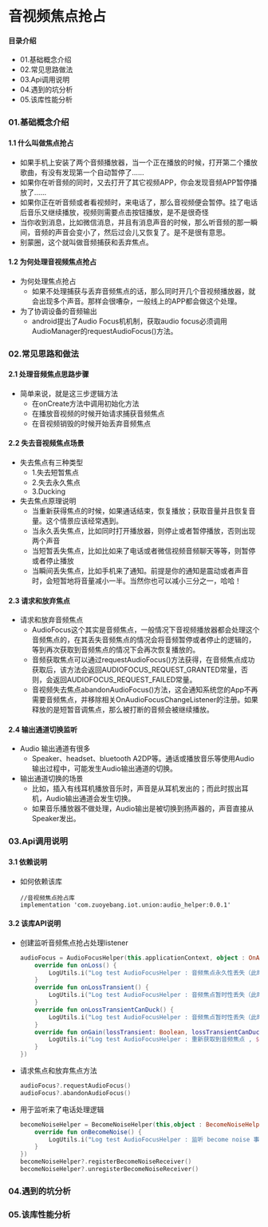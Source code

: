 # 音视频焦点抢占
#### 目录介绍
- 01.基础概念介绍
- 02.常见思路做法
- 03.Api调用说明
- 04.遇到的坑分析
- 05.该库性能分析



### 01.基础概念介绍
#### 1.1 什么叫做焦点抢占
- 如果手机上安装了两个音频播放器，当一个正在播放的时候，打开第二个播放歌曲，有没有发现第一个自动暂停了……
- 如果你在听音频的同时，又去打开了其它视频APP，你会发现音频APP暂停播放了……
- 如果你正在听音频或者看视频时，来电话了，那么音视频便会暂停。挂了电话后音乐又继续播放，视频则需要点击按钮播放，是不是很奇怪
- 当你收到消息，比如微信消息，并且有消息声音的时候，那么听音频的那一瞬间，音频的声音会变小了，然后过会儿又恢复了。是不是很有意思。
- 别蒙圈，这个就叫做音频捕获和丢弃焦点。



#### 1.2 为何处理音视频焦点抢占
- 为何处理焦点抢占
    - 如果不处理捕获与丢弃音频焦点的话，那么同时开几个音视频播放器，就会出现多个声音。那样会很嘈杂，一般线上的APP都会做这个处理。
- 为了协调设备的音频输出
    - android提出了Audio Focus机机制，获取audio focus必须调用AudioManager的requestAudioFocus()方法。



### 02.常见思路和做法
#### 2.1 处理音频焦点思路步骤
- 简单来说，就是这三步逻辑方法
    - 在onCreate方法中调用初始化方法
    - 在播放音视频的时候开始请求捕获音频焦点
    - 在音视频销毁的时候开始丢弃音频焦点


#### 2.2 失去音视频焦点场景
- 失去焦点有三种类型
    - 1.失去短暂焦点
    - 2.失去永久焦点
    - 3.Ducking
- 失去焦点原理说明
    - 当重新获得焦点的时候，如果通话结束，恢复播放；获取音量并且恢复音量。这个情景应该经常遇到。
    - 当永久丢失焦点，比如同时打开播放器，则停止或者暂停播放，否则出现两个声音
    - 当短暂丢失焦点，比如比如来了电话或者微信视频音频聊天等等，则暂停或者停止播放
    - 当瞬间丢失焦点，比如手机来了通知。前提是你的通知是震动或者声音时，会短暂地将音量减小一半。当然你也可以减小三分之一，哈哈！


#### 2.3 请求和放弃焦点
- 请求和放弃音频焦点
    - AudioFocus这个其实是音频焦点，一般情况下音视频播放器都会处理这个音频焦点的，在其丢失音频焦点的情况会将音频暂停或者停止的逻辑的，等到再次获取到音频焦点的情况下会再次恢复播放的。
    - 音频获取焦点可以通过requestAudioFocus()方法获得，在音频焦点成功获取后，该方法会返回AUDIOFOCUS_REQUEST_GRANTED常量，否则，会返回AUDIOFOCUS_REQUEST_FAILED常量。
    - 音视频失去焦点abandonAudioFocus()方法，这会通知系统您的App不再需要音频焦点，并移除相关OnAudioFocusChangeListener的注册。如果释放的是短暂音调焦点，那么被打断的音频会被继续播放。


#### 2.4 输出通道切换监听
- Audio 输出通道有很多
    - Speaker、headset、bluetooth A2DP等。通话或播放音乐等使用Audio输出过程中，可能发生Audio输出通道的切换。
- 输出通道切换的场景
    - 比如，插入有线耳机播放音乐时，声音是从耳机发出的；而此时拔出耳机，Audio输出通道会发生切换。
    - 如果音乐播放器不做处理，Audio输出是被切换到扬声器的，声音直接从Speaker发出。



### 03.Api调用说明
#### 3.1 依赖说明
- 如何依赖该库
    ```
    //音视频焦点抢占库
    implementation 'com.zuoyebang.iot.union:audio_helper:0.0.1'
    ```

#### 3.2 该库API说明
- 创建监听音频焦点抢占处理listener
    ``` kotlin
    audioFocus = AudioFocusHelper(this.applicationContext, object : OnAudioFocusChangeListener {
        override fun onLoss() {
            LogUtils.i("Log test AudioFocusHelper : 音频焦点永久性丢失（此时应暂停播放）")
        }
        override fun onLossTransient() {
            LogUtils.i("Log test AudioFocusHelper : 音频焦点暂时性丢失（此时应暂停播放）")
        }
        override fun onLossTransientCanDuck() {
            LogUtils.i("Log test AudioFocusHelper : 音频焦点暂时性丢失（此时只需降低音量，不需要暂停播放）")
        }
        override fun onGain(lossTransient: Boolean, lossTransientCanDuck: Boolean) {
            LogUtils.i("Log test AudioFocusHelper : 重新获取到音频焦点 , $lossTransient , $lossTransientCanDuck")
        }
    })
    ```
- 请求焦点和放弃焦点方法
    ``` kotlin
    audioFocus?.requestAudioFocus()
    audioFocus?.abandonAudioFocus()
    ```
- 用于监听来了电话处理逻辑
    ``` kotlin
    becomeNoiseHelper = BecomeNoiseHelper(this,object : BecomeNoiseHelper.OnBecomeNoiseListener{
        override fun onBecomeNoise() {
            LogUtils.i("Log test AudioFocusHelper : 监听 become noise 事件")
        }
    })
    becomeNoiseHelper?.registerBecomeNoiseReceiver()
    becomeNoiseHelper?.unregisterBecomeNoiseReceiver()
    ```



### 04.遇到的坑分析




### 05.该库性能分析













